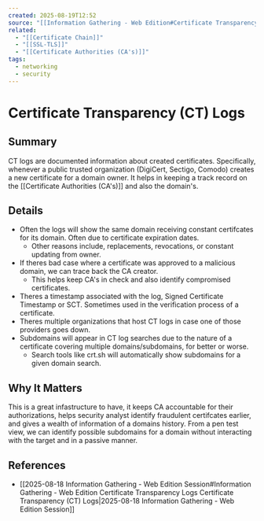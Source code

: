 ```yaml
---
created: 2025-08-19T12:52
source: "[[Information Gathering - Web Edition#Certificate Transparency Logs]]"
related:
  - "[[Certificate Chain]]"
  - "[[SSL-TLS]]"
  - "[[Certificate Authorities (CA's)]]"
tags:
  - networking
  - security
---
```

# Certificate Transparency (CT) Logs

## Summary
CT logs are documented information about created certificates. Specifically, whenever a public trusted organization (DigiCert, Sectigo, Comodo) creates a new certificate for a domain owner. It helps in keeping a track record on the [[Certificate Authorities (CA's)]] and also the domain's. 

## Details
- Often the logs will show the same domain receiving constant certifcates for its domain. Often due to certificate expiration dates.
	- Other reasons include, replacements, revocations, or constant updating from owner.
- If theres bad case where a certificate was approved to a malicious domain, we can trace back the CA creator.
	- This helps keep CA's in check and also identify compromised certificates.
- Theres a timestamp associated with the log, Signed Certificate Timestamp or SCT. Sometimes used in the verification process of a certificate.
- Theres multiple organizations that host CT logs in case one of those providers goes down.
- Subdomains will appear in CT log searches due to the nature of a certificate covering multiple domains/subdomains, for better or worse.
	- Search tools like crt.sh will automatically show subdomains for a given domain search.

## Why It Matters
This is a great infastructure to have, it keeps CA accountable for their authorizations, helps security analyst identify fraudulent certifcates earlier, and gives a wealth of information of a domains history. From a pen test view, we can identify possible subdomains for a domain without interacting with the target and in a passive manner. 

## References
- [[2025-08-18 Information Gathering - Web Edition Session#Information Gathering - Web Edition Certificate Transparency Logs Certificate Transparency (CT) Logs|2025-08-18 Information Gathering - Web Edition Session]]
